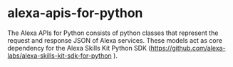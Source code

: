 # alexa-apis-for-python
The Alexa APIs for Python consists of python classes that represent the request and response JSON of Alexa services. These models act as core dependency for the Alexa Skills Kit Python SDK (https://github.com/alexa-labs/alexa-skills-kit-sdk-for-python ).
